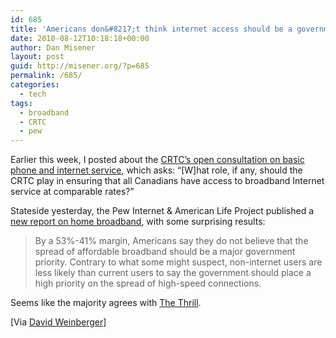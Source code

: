 ```yaml
---
id: 685
title: 'Americans don&#8217;t think internet access should be a government priority'
date: 2010-08-12T10:18:18+00:00
author: Dan Misener
layout: post
guid: http://misener.org/?p=685
permalink: /685/
categories:
  - tech
tags:
  - broadband
  - CRTC
  - pew
---
```

Earlier this week, I posted about the [CRTC&#8217;s open consultation on basic phone and internet service](http://o2s.publivate.ca/index.php?option=com_content&view=article&id=52&Itemid=68&lang=en), which asks: &#8220;[W]hat role, if any, should the CRTC play in ensuring that all Canadians have access to broadband Internet service at comparable rates?&#8221;

Stateside yesterday, the Pew Internet & American Life Project published a [new report on home broadband](http://pewinternet.org/Reports/2010/Home-Broadband-2010.aspx), with some surprising results:

> By a 53%-41% margin, Americans say they do not believe that the spread of affordable broadband should be a major government priority. Contrary to what some might suspect, non-internet users are less likely than current users to say the government should place a high priority on the spread of high-speed connections.

Seems like the majority agrees with [The Thrill](http://misener.org/archives/677#IDComment92337399).

[Via [David Weinberger](http://www.hyperorg.com/blogger/2010/08/11/why-we-arent-online/)]